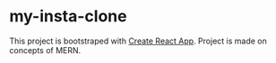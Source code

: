 # my-insta-clone
This project is bootstraped with [Create React App](https://github.com/facebookincubator/create-react-app).
Project is made on concepts of MERN.
